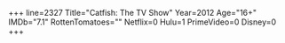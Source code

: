 +++
line=2327
Title="Catfish: The TV Show"
Year=2012
Age="16+"
IMDb="7.1"
RottenTomatoes=""
Netflix=0
Hulu=1
PrimeVideo=0
Disney=0
+++

